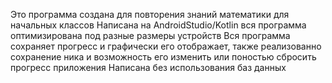 Это программа создана для повторения знаний математики для начальных классов
Написана на AndroidStudio/Kotlin вся программа оптимизирована под разные размеры устройств
Вся программа сохраняет прогресс и графически его отображает, также реализованно сохранение ника и возможность его изменить или поностью сбросить прогресс приложения
Написана без использования баз данных
